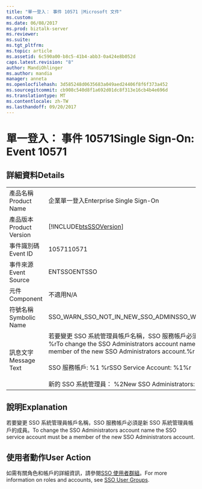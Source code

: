 ```yaml
---
title: "單一登入： 事件 10571 |Microsoft 文件"
ms.custom: 
ms.date: 06/08/2017
ms.prod: biztalk-server
ms.reviewer: 
ms.suite: 
ms.tgt_pltfrm: 
ms.topic: article
ms.assetid: 6c590a00-b8c5-41b4-abb3-0a424e8b052d
caps.latest.revision: "8"
author: MandiOhlinger
ms.author: mandia
manager: anneta
ms.openlocfilehash: 3d585248d0635683a049aed24406f8f6f373a452
ms.sourcegitcommit: cb908c540d8f1a692d01dc8f313e16cb4b4e696d
ms.translationtype: MT
ms.contentlocale: zh-TW
ms.lasthandoff: 09/20/2017
---
```

# <a name="single-sign-on-event-10571"></a><span data-ttu-id="cef86-102">單一登入： 事件 10571</span><span class="sxs-lookup"><span data-stu-id="cef86-102">Single Sign-On: Event 10571</span></span>
## <a name="details"></a><span data-ttu-id="cef86-103">詳細資料</span><span class="sxs-lookup"><span data-stu-id="cef86-103">Details</span></span>  
  
|||  
|-|-|  
|<span data-ttu-id="cef86-104">產品名稱</span><span class="sxs-lookup"><span data-stu-id="cef86-104">Product Name</span></span>|<span data-ttu-id="cef86-105">企業單一登入</span><span class="sxs-lookup"><span data-stu-id="cef86-105">Enterprise Single Sign-On</span></span>|  
|<span data-ttu-id="cef86-106">產品版本</span><span class="sxs-lookup"><span data-stu-id="cef86-106">Product Version</span></span>|[!INCLUDE[btsSSOVersion](../includes/btsssoversion-md.md)]|  
|<span data-ttu-id="cef86-107">事件識別碼</span><span class="sxs-lookup"><span data-stu-id="cef86-107">Event ID</span></span>|<span data-ttu-id="cef86-108">10571</span><span class="sxs-lookup"><span data-stu-id="cef86-108">10571</span></span>|  
|<span data-ttu-id="cef86-109">事件來源</span><span class="sxs-lookup"><span data-stu-id="cef86-109">Event Source</span></span>|<span data-ttu-id="cef86-110">ENTSSO</span><span class="sxs-lookup"><span data-stu-id="cef86-110">ENTSSO</span></span>|  
|<span data-ttu-id="cef86-111">元件</span><span class="sxs-lookup"><span data-stu-id="cef86-111">Component</span></span>|<span data-ttu-id="cef86-112">不適用</span><span class="sxs-lookup"><span data-stu-id="cef86-112">N/A</span></span>|  
|<span data-ttu-id="cef86-113">符號名稱</span><span class="sxs-lookup"><span data-stu-id="cef86-113">Symbolic Name</span></span>|<span data-ttu-id="cef86-114">SSO_WARN_SSO_NOT_IN_NEW_SSO_ADMIN</span><span class="sxs-lookup"><span data-stu-id="cef86-114">SSO_WARN_SSO_NOT_IN_NEW_SSO_ADMIN</span></span>|  
|<span data-ttu-id="cef86-115">訊息文字</span><span class="sxs-lookup"><span data-stu-id="cef86-115">Message Text</span></span>|<span data-ttu-id="cef86-116">若要變更 SSO 系統管理員帳戶名稱，SSO 服務帳戶必須是新 SSO 系統管理員帳戶的成員。%r</span><span class="sxs-lookup"><span data-stu-id="cef86-116">To change the SSO Administrators account name the SSO service account must be a member of the new SSO Administrators account.%r</span></span><br /><br /> <span data-ttu-id="cef86-117">SSO 服務帳戶: %1 %r</span><span class="sxs-lookup"><span data-stu-id="cef86-117">SSO Service Account: %1%r</span></span><br /><br /> <span data-ttu-id="cef86-118">新的 SSO 系統管理員： %2</span><span class="sxs-lookup"><span data-stu-id="cef86-118">New SSO Administrators: %2</span></span>|  
  
## <a name="explanation"></a><span data-ttu-id="cef86-119">說明</span><span class="sxs-lookup"><span data-stu-id="cef86-119">Explanation</span></span>  
 <span data-ttu-id="cef86-120">若要變更 SSO 系統管理員帳戶名稱，SSO 服務帳戶必須是新 SSO 系統管理員帳戶的成員。</span><span class="sxs-lookup"><span data-stu-id="cef86-120">To change the SSO Administrators account name the SSO service account must be a member of the new SSO Administrators account.</span></span>  
  
## <a name="user-action"></a><span data-ttu-id="cef86-121">使用者動作</span><span class="sxs-lookup"><span data-stu-id="cef86-121">User Action</span></span>  
 <span data-ttu-id="cef86-122">如需有關角色和帳戶的詳細資訊，請參閱[SSO 使用者群組](../core/sso-user-groups.md)。</span><span class="sxs-lookup"><span data-stu-id="cef86-122">For more information on roles and accounts, see [SSO User Groups](../core/sso-user-groups.md).</span></span>